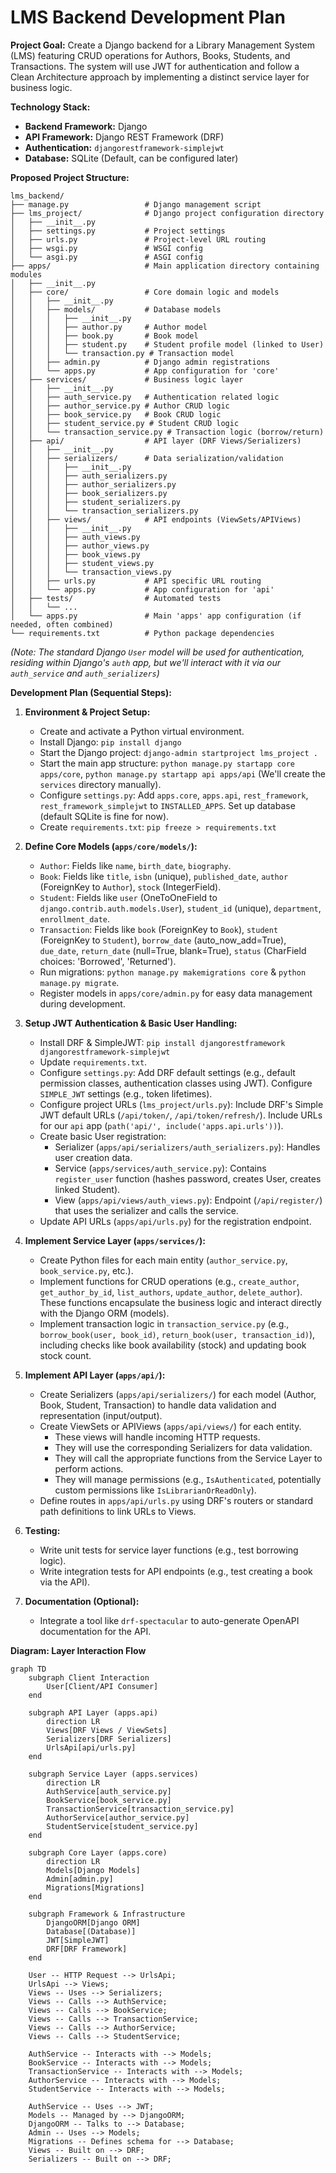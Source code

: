 # LMS Backend Development Plan

**Project Goal:** Create a Django backend for a Library Management System (LMS) featuring CRUD operations for Authors, Books, Students, and Transactions. The system will use JWT for authentication and follow a Clean Architecture approach by implementing a distinct service layer for business logic.

**Technology Stack:**

*   **Backend Framework:** Django
*   **API Framework:** Django REST Framework (DRF)
*   **Authentication:** `djangorestframework-simplejwt`
*   **Database:** SQLite (Default, can be configured later)

**Proposed Project Structure:**

```
lms_backend/
├── manage.py                 # Django management script
├── lms_project/              # Django project configuration directory
│   ├── __init__.py
│   ├── settings.py           # Project settings
│   ├── urls.py               # Project-level URL routing
│   ├── wsgi.py               # WSGI config
│   └── asgi.py               # ASGI config
├── apps/                     # Main application directory containing modules
│   ├── __init__.py
│   ├── core/                 # Core domain logic and models
│   │   ├── __init__.py
│   │   ├── models/           # Database models
│   │   │   ├── __init__.py
│   │   │   ├── author.py     # Author model
│   │   │   ├── book.py       # Book model
│   │   │   ├── student.py    # Student profile model (linked to User)
│   │   │   └── transaction.py # Transaction model
│   │   ├── admin.py          # Django admin registrations
│   │   └── apps.py           # App configuration for 'core'
│   ├── services/             # Business logic layer
│   │   ├── __init__.py
│   │   ├── auth_service.py   # Authentication related logic
│   │   ├── author_service.py # Author CRUD logic
│   │   ├── book_service.py   # Book CRUD logic
│   │   ├── student_service.py # Student CRUD logic
│   │   └── transaction_service.py # Transaction logic (borrow/return)
│   ├── api/                  # API layer (DRF Views/Serializers)
│   │   ├── __init__.py
│   │   ├── serializers/      # Data serialization/validation
│   │   │   ├── __init__.py
│   │   │   ├── auth_serializers.py
│   │   │   ├── author_serializers.py
│   │   │   ├── book_serializers.py
│   │   │   ├── student_serializers.py
│   │   │   └── transaction_serializers.py
│   │   ├── views/            # API endpoints (ViewSets/APIViews)
│   │   │   ├── __init__.py
│   │   │   ├── auth_views.py
│   │   │   ├── author_views.py
│   │   │   ├── book_views.py
│   │   │   ├── student_views.py
│   │   │   └── transaction_views.py
│   │   ├── urls.py           # API specific URL routing
│   │   └── apps.py           # App configuration for 'api'
│   ├── tests/                # Automated tests
│   │   └── ...
│   └── apps.py               # Main 'apps' app configuration (if needed, often combined)
└── requirements.txt          # Python package dependencies
```
*(Note: The standard Django `User` model will be used for authentication, residing within Django's `auth` app, but we'll interact with it via our `auth_service` and `auth_serializers`)*

**Development Plan (Sequential Steps):**

1.  **Environment & Project Setup:**
    *   Create and activate a Python virtual environment.
    *   Install Django: `pip install django`
    *   Start the Django project: `django-admin startproject lms_project .`
    *   Start the main app structure: `python manage.py startapp core apps/core`, `python manage.py startapp api apps/api` (We'll create the `services` directory manually).
    *   Configure `settings.py`: Add `apps.core`, `apps.api`, `rest_framework`, `rest_framework_simplejwt` to `INSTALLED_APPS`. Set up database (default SQLite is fine for now).
    *   Create `requirements.txt`: `pip freeze > requirements.txt`

2.  **Define Core Models (`apps/core/models/`):**
    *   `Author`: Fields like `name`, `birth_date`, `biography`.
    *   `Book`: Fields like `title`, `isbn` (unique), `published_date`, `author` (ForeignKey to `Author`), `stock` (IntegerField).
    *   `Student`: Fields like `user` (OneToOneField to `django.contrib.auth.models.User`), `student_id` (unique), `department`, `enrollment_date`.
    *   `Transaction`: Fields like `book` (ForeignKey to `Book`), `student` (ForeignKey to `Student`), `borrow_date` (auto_now_add=True), `due_date`, `return_date` (null=True, blank=True), `status` (CharField choices: 'Borrowed', 'Returned').
    *   Run migrations: `python manage.py makemigrations core` & `python manage.py migrate`.
    *   Register models in `apps/core/admin.py` for easy data management during development.

3.  **Setup JWT Authentication & Basic User Handling:**
    *   Install DRF & SimpleJWT: `pip install djangorestframework djangorestframework-simplejwt`
    *   Update `requirements.txt`.
    *   Configure `settings.py`: Add DRF default settings (e.g., default permission classes, authentication classes using JWT). Configure `SIMPLE_JWT` settings (e.g., token lifetimes).
    *   Configure project URLs (`lms_project/urls.py`): Include DRF's Simple JWT default URLs (`/api/token/`, `/api/token/refresh/`). Include URLs for our `api` app (`path('api/', include('apps.api.urls'))`).
    *   Create basic User registration:
        *   Serializer (`apps/api/serializers/auth_serializers.py`): Handles user creation data.
        *   Service (`apps/services/auth_service.py`): Contains `register_user` function (hashes password, creates User, creates linked Student).
        *   View (`apps/api/views/auth_views.py`): Endpoint (`/api/register/`) that uses the serializer and calls the service.
    *   Update API URLs (`apps/api/urls.py`) for the registration endpoint.

4.  **Implement Service Layer (`apps/services/`):**
    *   Create Python files for each main entity (`author_service.py`, `book_service.py`, etc.).
    *   Implement functions for CRUD operations (e.g., `create_author`, `get_author_by_id`, `list_authors`, `update_author`, `delete_author`). These functions encapsulate the business logic and interact directly with the Django ORM (models).
    *   Implement transaction logic in `transaction_service.py` (e.g., `borrow_book(user, book_id)`, `return_book(user, transaction_id)`), including checks like book availability (stock) and updating book stock count.

5.  **Implement API Layer (`apps/api/`):**
    *   Create Serializers (`apps/api/serializers/`) for each model (Author, Book, Student, Transaction) to handle data validation and representation (input/output).
    *   Create ViewSets or APIViews (`apps/api/views/`) for each entity.
        *   These views will handle incoming HTTP requests.
        *   They will use the corresponding Serializers for data validation.
        *   They will call the appropriate functions from the Service Layer to perform actions.
        *   They will manage permissions (e.g., `IsAuthenticated`, potentially custom permissions like `IsLibrarianOrReadOnly`).
    *   Define routes in `apps/api/urls.py` using DRF's routers or standard path definitions to link URLs to Views.

6.  **Testing:**
    *   Write unit tests for service layer functions (e.g., test borrowing logic).
    *   Write integration tests for API endpoints (e.g., test creating a book via the API).

7.  **Documentation (Optional):**
    *   Integrate a tool like `drf-spectacular` to auto-generate OpenAPI documentation for the API.

**Diagram: Layer Interaction Flow**

```mermaid
graph TD
    subgraph Client Interaction
        User[Client/API Consumer]
    end

    subgraph API Layer (apps.api)
        direction LR
        Views[DRF Views / ViewSets]
        Serializers[DRF Serializers]
        UrlsApi[api/urls.py]
    end

    subgraph Service Layer (apps.services)
        direction LR
        AuthService[auth_service.py]
        BookService[book_service.py]
        TransactionService[transaction_service.py]
        AuthorService[author_service.py]
        StudentService[student_service.py]
    end

    subgraph Core Layer (apps.core)
        direction LR
        Models[Django Models]
        Admin[admin.py]
        Migrations[Migrations]
    end

    subgraph Framework & Infrastructure
        DjangoORM[Django ORM]
        Database[(Database)]
        JWT[SimpleJWT]
        DRF[DRF Framework]
    end

    User -- HTTP Request --> UrlsApi;
    UrlsApi --> Views;
    Views -- Uses --> Serializers;
    Views -- Calls --> AuthService;
    Views -- Calls --> BookService;
    Views -- Calls --> TransactionService;
    Views -- Calls --> AuthorService;
    Views -- Calls --> StudentService;

    AuthService -- Interacts with --> Models;
    BookService -- Interacts with --> Models;
    TransactionService -- Interacts with --> Models;
    AuthorService -- Interacts with --> Models;
    StudentService -- Interacts with --> Models;

    AuthService -- Uses --> JWT;
    Models -- Managed by --> DjangoORM;
    DjangoORM -- Talks to --> Database;
    Admin -- Uses --> Models;
    Migrations -- Defines schema for --> Database;
    Views -- Built on --> DRF;
    Serializers -- Built on --> DRF;